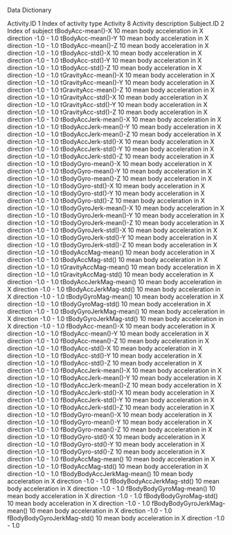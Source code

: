 Data Dictionary

Activity.ID
      1
         Index of activity type
Activity
      8
         Activity description
Subject.ID
      2
         Index of subject
tBodyAcc-mean()-X
      10
         mean body acceleration in X direction
         -1.0 - 1.0
tBodyAcc-mean()-Y
      10
         mean body acceleration in X direction
         -1.0 - 1.0
tBodyAcc-mean()-Z
      10
         mean body acceleration in X direction
         -1.0 - 1.0
tBodyAcc-std()-X
      10
         mean body acceleration in X direction
         -1.0 - 1.0
tBodyAcc-std()-Y
      10
         mean body acceleration in X direction
         -1.0 - 1.0
tBodyAcc-std()-Z
      10
         mean body acceleration in X direction
         -1.0 - 1.0
tGravityAcc-mean()-X
      10
         mean body acceleration in X direction
         -1.0 - 1.0
tGravityAcc-mean()-Y
      10
         mean body acceleration in X direction
         -1.0 - 1.0
tGravityAcc-mean()-Z
      10
         mean body acceleration in X direction
         -1.0 - 1.0
tGravityAcc-std()-X
      10
         mean body acceleration in X direction
         -1.0 - 1.0
tGravityAcc-std()-Y
      10
         mean body acceleration in X direction
         -1.0 - 1.0
tGravityAcc-std()-Z
      10
         mean body acceleration in X direction
         -1.0 - 1.0
tBodyAccJerk-mean()-X
      10
         mean body acceleration in X direction
         -1.0 - 1.0
tBodyAccJerk-mean()-Y
      10
         mean body acceleration in X direction
         -1.0 - 1.0
tBodyAccJerk-mean()-Z
      10
         mean body acceleration in X direction
         -1.0 - 1.0
tBodyAccJerk-std()-X
      10
         mean body acceleration in X direction
         -1.0 - 1.0
tBodyAccJerk-std()-Y
      10
         mean body acceleration in X direction
         -1.0 - 1.0
tBodyAccJerk-std()-Z
      10
         mean body acceleration in X direction
         -1.0 - 1.0
tBodyGyro-mean()-X
      10
         mean body acceleration in X direction
         -1.0 - 1.0
tBodyGyro-mean()-Y
      10
         mean body acceleration in X direction
         -1.0 - 1.0
tBodyGyro-mean()-Z
      10
         mean body acceleration in X direction
         -1.0 - 1.0
tBodyGyro-std()-X
      10
         mean body acceleration in X direction
         -1.0 - 1.0
tBodyGyro-std()-Y
      10
         mean body acceleration in X direction
         -1.0 - 1.0
tBodyGyro-std()-Z
      10
         mean body acceleration in X direction
         -1.0 - 1.0
tBodyGyroJerk-mean()-X
      10
         mean body acceleration in X direction
         -1.0 - 1.0
tBodyGyroJerk-mean()-Y
      10
         mean body acceleration in X direction
         -1.0 - 1.0
tBodyGyroJerk-mean()-Z
      10
         mean body acceleration in X direction
         -1.0 - 1.0
tBodyGyroJerk-std()-X
      10
         mean body acceleration in X direction
         -1.0 - 1.0
tBodyGyroJerk-std()-Y
      10
         mean body acceleration in X direction
         -1.0 - 1.0
tBodyGyroJerk-std()-Z
      10
         mean body acceleration in X direction
         -1.0 - 1.0
tBodyAccMag-mean()
      10
         mean body acceleration in X direction
         -1.0 - 1.0
tBodyAccMag-std()
      10
         mean body acceleration in X direction
         -1.0 - 1.0
tGravityAccMag-mean()
      10
         mean body acceleration in X direction
         -1.0 - 1.0
tGravityAccMag-std()
      10
         mean body acceleration in X direction
         -1.0 - 1.0
tBodyAccJerkMag-mean()
      10
         mean body acceleration in X direction
         -1.0 - 1.0
tBodyAccJerkMag-std()
      10
         mean body acceleration in X direction
         -1.0 - 1.0
tBodyGyroMag-mean()
      10
         mean body acceleration in X direction
         -1.0 - 1.0
tBodyGyroMag-std()
      10
         mean body acceleration in X direction
         -1.0 - 1.0
tBodyGyroJerkMag-mean()
      10
         mean body acceleration in X direction
         -1.0 - 1.0
tBodyGyroJerkMag-std()
      10
         mean body acceleration in X direction
         -1.0 - 1.0
fBodyAcc-mean()-X
      10
         mean body acceleration in X direction
         -1.0 - 1.0
fBodyAcc-mean()-Y
      10
         mean body acceleration in X direction
         -1.0 - 1.0
fBodyAcc-mean()-Z
      10
         mean body acceleration in X direction
         -1.0 - 1.0
fBodyAcc-std()-X
      10
         mean body acceleration in X direction
         -1.0 - 1.0
fBodyAcc-std()-Y
      10
         mean body acceleration in X direction
         -1.0 - 1.0
fBodyAcc-std()-Z
      10
         mean body acceleration in X direction
         -1.0 - 1.0
fBodyAccJerk-mean()-X
      10
         mean body acceleration in X direction
         -1.0 - 1.0
fBodyAccJerk-mean()-Y
      10
         mean body acceleration in X direction
         -1.0 - 1.0
fBodyAccJerk-mean()-Z
      10
         mean body acceleration in X direction
         -1.0 - 1.0
fBodyAccJerk-std()-X
      10
         mean body acceleration in X direction
         -1.0 - 1.0
fBodyAccJerk-std()-Y
      10
         mean body acceleration in X direction
         -1.0 - 1.0
fBodyAccJerk-std()-Z
      10
         mean body acceleration in X direction
         -1.0 - 1.0
fBodyGyro-mean()-X
      10
         mean body acceleration in X direction
         -1.0 - 1.0
fBodyGyro-mean()-Y
      10
         mean body acceleration in X direction
         -1.0 - 1.0
fBodyGyro-mean()-Z
      10
         mean body acceleration in X direction
         -1.0 - 1.0
fBodyGyro-std()-X
      10
         mean body acceleration in X direction
         -1.0 - 1.0
fBodyGyro-std()-Y
      10
         mean body acceleration in X direction
         -1.0 - 1.0
fBodyGyro-std()-Z
      10
         mean body acceleration in X direction
         -1.0 - 1.0
fBodyAccMag-mean()
      10
         mean body acceleration in X direction
         -1.0 - 1.0
fBodyAccMag-std()
      10
         mean body acceleration in X direction
         -1.0 - 1.0
fBodyBodyAccJerkMag-mean()
      10
         mean body acceleration in X direction
         -1.0 - 1.0
fBodyBodyAccJerkMag-std()
      10
         mean body acceleration in X direction
         -1.0 - 1.0
fBodyBodyGyroMag-mean()
      10
         mean body acceleration in X direction
         -1.0 - 1.0
fBodyBodyGyroMag-std()
      10
         mean body acceleration in X direction
         -1.0 - 1.0
fBodyBodyGyroJerkMag-mean()
      10
         mean body acceleration in X direction
         -1.0 - 1.0
fBodyBodyGyroJerkMag-std()
      10
         mean body acceleration in X direction
         -1.0 - 1.0